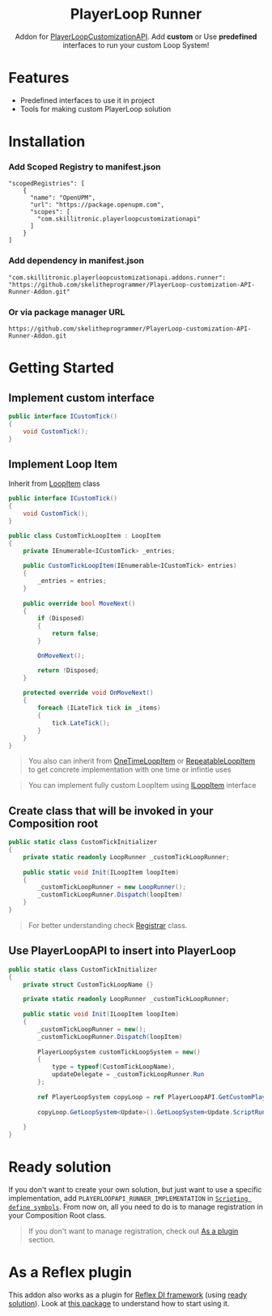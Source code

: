 <div align="center">   

<h1>PlayerLoop Runner</h1>
Addon for <a href="https://github.com/skelitheprogrammer/PlayerLoop-Customization-API">PlayerLoopCustomizationAPI</a>. Add <b>custom</b> or Use <b>predefined</b> interfaces to run your custom Loop System!
</div>

# Features

- Predefined interfaces to use it in project
- Tools for making custom PlayerLoop solution

# Installation

### Add Scoped Registry to manifest.json
```
"scopedRegistries": [
    {
      "name": "OpenUPM",
      "url": "https://package.openupm.com",
      "scopes": [
        "com.skillitronic.playerloopcustomizationapi"
      ]
    }
]
```
### Add dependency in manifest.json
```
"com.skillitronic.playerloopcustomizationapi.addons.runner": "https://github.com/skelitheprogrammer/PlayerLoop-customization-API-Runner-Addon.git"
```

### Or via package manager URL
```
https://github.com/skelitheprogrammer/PlayerLoop-customization-API-Runner-Addon.git
```

# Getting Started

## Implement custom interface
```c#
public interface ICustomTick()
{
    void CustomTick();
}
```
## Implement Loop Item
Inherit from [LoopItem](LoopItem.cs) class
```c#
public interface ICustomTick()
{
    void CustomTick();
}

public class CustomTickLoopItem : LoopItem
{
    private IEnumerable<ICustomTick> _entries;
    
    public CustomTickLoopItem(IEnumerable<ICustomTick> entries)
    {
        _entries = entries;
    }
    
    public override bool MoveNext()
    {
        if (Disposed)
        {
            return false;
        }

        OnMoveNext();

        return !Disposed;
    }
    
    protected override void OnMoveNext()
    {
        foreach (ILateTick tick in _items)
        {
            tick.LateTick();
        }
    }
}
```
> You also can inherit from [OneTimeLoopItem](Runtime/OneTimeLoopItem.cs) or [RepeatableLoopItem](Runtime/RepeatableLoopItem.cs) to get concrete implementation with one time or infintie uses

> You can implement fully custom LoopItem using [ILoopItem](ILoopItem.cs) interface
## Create class that will be invoked in your Composition root
```c#
public static class CustomTickInitializer 
{
    private static readonly LoopRunner _customTickLoopRunner;
    
    public static void Init(ILoopItem loopItem)
    {
        _customTickLoopRunner = new LoopRunner();
        _customTickLoopRunner.Dispatch(loopItem)
    }
}
```
> For better understanding check [Registrar](Implementation/Registrar.cs) class.
## Use PlayerLoopAPI to insert into PlayerLoop

```c#
public static class CustomTickInitializer 
{
    private struct CustomTickLoopName {}

    private static readonly LoopRunner _customTickLoopRunner;
    
    public static void Init(ILoopItem loopItem)
    {
        _customTickLoopRunner = new();
        _customTickLoopRunner.Dispatch(loopItem)
        
        PlayerLoopSystem customTickLoopSystem = new()
        {
            type = typeof(CustomTickLoopName),
            updateDelegate = _customTickLoopRunner.Run
        };
        
        ref PlayerLoopSystem copyLoop = ref PlayerLoopAPI.GetCustomPlayerLoop();
            
        copyLoop.GetLoopSystem<Update>().GetLoopSystem<Update.ScriptRunBehaviourUpdate>.InserAtBeginning(customTickLoopSystem);
        
    }
}
```

# Ready solution
If you don't want to create your own solution, but just want to use a specific implementation,
add `PLAYERLOOPAPI_RUNNER_IMPLEMENTATION` in [`Scripting define symbols`](https://docs.unity3d.com/Manual/CustomScriptingSymbols.html). 
From now on, all you need to do is to manage registration in your Composition Root class.

> If you don't want to manage registration, check out [As a plugin](#as-a-plugin) section.

# As a Reflex plugin
This addon also works as a plugin for [Reflex DI framework](https://github.com/gustavopsantos/Reflex#blazing-fast-minimal-but-complete-dependency-injection-library-for-unity) (using [ready solution](#ready-solution)). Look at [this package](https://github.com/skelitheprogrammer/Reflex-PlayerLoop-Runner-Plugin)
to understand how to start using it.
